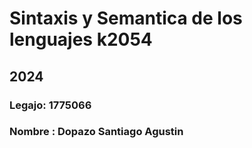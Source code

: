 # Sintaxis y Semantica de los lenguajes k2054
## 2024
### Legajo: 1775066
### Nombre : Dopazo Santiago Agustin
